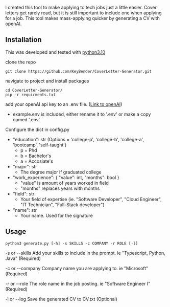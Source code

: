 I created this tool to make applying to tech jobs just a little easier.
Cover letters get rarely read, but it is still important to include one when applying for a job. This tool makes mass-applying quicker by generating a CV with openAI.

## Installation
This was developed and tested with [python3.10](https://www.python.org/downloads/)

clone the repo
```
git clone https://github.com/KeyBender/CoverLetter-Generator.git
```
navigate to project and install packages
```
cd CoverLetter-Generator/
pip -r requirments.txt
```
add your openAI api key to an .env file. ([Link to openAI](https://openai.com/api/))
- example.env is included, either rename it to '.env' or make a copy named '.env'

Configure the dict in config.py
- "education": str (Options = 'college-p', 'college-b', 'college-a', 'bootcamp', 'self-taught')
    - p = Phd
    - b = Bachelor's
    - a = Accosiate's
- "major": str 
    - The degree major if graduated college
- "work_experience": { "value": int, "months": bool }
    - "value" is amount of years worked in field
    - "months" replaces years with months
- "field": str
    - Your field of expertise (ie. "Software Developer", "Cloud Engineer", "IT Technician", "Full-Stack developer")
- "name": str
    - Your name. Used for the signature

## Usage
```
python3 generate.py [-h] -s SKILLS -c COMPANY -r ROLE [-l]
```

-s or --skills
Add your skills to include in the prompt. ie "Typescript, Python, Java" (Required)

-c or --company
Company name you are applying to. ie "Microsoft" (Required)

-r or --role
The role name in the job posting. ie "Software Engineer I" (Required)

-l or --log
Save the generated CV to CV.txt (Optional)

